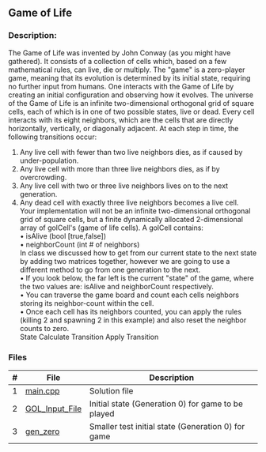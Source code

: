 ## Game of Life  
### Description:

The Game of Life was invented by John Conway (as you might have gathered). It consists of a collection of cells which, based on a few mathematical rules, can live, die or multiply. The "game" is a zero-player game, meaning that its evolution is determined by its initial state, requiring no further input from humans. One interacts with the Game of Life by creating an initial configuration and observing how it evolves.
The universe of the Game of Life is an infinite two-dimensional orthogonal grid of square cells, each of which is in one of two possible states, live or dead. Every cell interacts with its eight neighbors, which are the cells that are directly horizontally, vertically, or diagonally adjacent. At each step in time, the following transitions occur:  
1.	Any live cell with fewer than two live neighbors dies, as if caused by under-population.  
2.	Any live cell with more than three live neighbors dies, as if by overcrowding.  
3.	Any live cell with two or three live neighbors lives on to the next generation.  
4.	Any dead cell with exactly three live neighbors becomes a live cell.  
Your implementation will not be an infinite two-dimensional orthogonal grid of square cells, but a finite dynamically allocated 2-dimensional array of golCell's (game of life cells). A golCell contains:  
•	isAlive (bool [true,false])  
•	neighborCount (int # of neighbors)  
In class we discussed how to get from our current state to the next state by adding two matrices together, however we are going to use a different method to go from one generation to the next.  
•	If you look below, the far left is the current "state" of the game, where the two values are: isAlive and neighborCount respectively.  
•	You can traverse the game board and count each cells neighbors storing its neighbor-count within the cell.  
•	Once each cell has its neighbors counted, you can apply the rules (killing 2 and spawning 2 in this example) and also reset the neighbor counts to zero.  
State	Calculate Transition	Apply Transition  

### Files

|   #   | File                                    | Description                                                |
| :---: | --------------------------------------- | ---------------------------------------------------------- |
|   1   | [main.cpp](./main.cpp)                  | Solution file                                              |
|   2   | [GOL_Input_File](./GOL_Input_File.txt)  | Initial state (Generation 0) for game to be played         |
|   3   | [gen_zero](./gen_zero.txt)              | Smaller test initial state (Generation 0) for game         |
      
